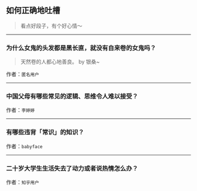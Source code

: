 ## 如何正确地吐槽

> 看点好段子，有个好心情～


 
---

### 为什么女鬼的头发都是黑长直，就没有自来卷的女鬼吗？

> 天然卷的人都心地善良。 by 银桑~


作者：`匿名用户`

---

### 中国父母有哪些常见的逻辑、思维令人难以接受？

> 


作者：`李婷婷`

---

### 有哪些违背「常识」的知识？

> 


作者：`babyface`

---

### 二十岁大学生生活失去了动力或者说热情怎么办？

> 


作者：`知乎用户`